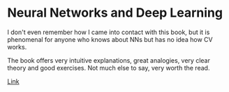 # Neural Networks and Deep Learning

I don't even remember how I came into contact with this book, but it is phenomenal for anyone who knows about NNs but has no idea how CV works.

The book offers very intuitive explanations, great analogies, very clear theory and good exercises. Not much else to say, very worth the read.

[Link](http://neuralnetworksanddeeplearning.com/chap1.html)
